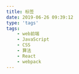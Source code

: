 ```yaml
---
title: 标签
date: 2019-06-26 09:39:12
type: 'tags'
tags: 
    - web前端
    - JavaScript
    - CSS
    - 算法
    - React
    - webpack
---
```

